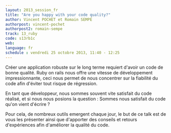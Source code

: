 ```yaml
---
layout: 2013_session_fr
title: "Are you happy with your code quality?"
author: Vincent POCHET et Romain SEMPÉ
authorpost: vincent-pochet
authorpost2: romain-sempe
track: 13_ruby
code: s13rb1c
web:
language: fr
schedule : vendredi 25 octobre 2013, 11:40 - 12:25
---
```


Créer une application robuste sur le long terme requiert d'avoir un code de bonne qualité. Ruby on rails nous offre une vitesse de développement impressionnante, ceci nous permet de nous concentrer sur la fiabilité du code afin d'éviter tout risque de régression.

En tant que développeur, nous sommes souvent vite satisfait du code réalisé, et si nous nous posions la question : Sommes nous satisfait du code qu'on vient d'écrire ?

Pour cela, de nombreux outils emergent chaque jour, le but de ce talk est de vous les présenter ainsi que d'apporter des conseils et retours d'expériences afin d'améliorer la qualité du code.
